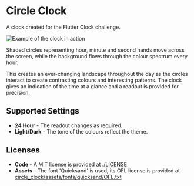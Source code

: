 # Circle Clock

A clock created for the Flutter Clock challenge.

![Example of the clock in action](https://media.giphy.com/media/fOmHy9fRdQZJmgXUVQ/giphy.gif)

Shaded circles representing hour, minute and second hands move across the screen, while the background flows through the colour spectrum every hour.

This creates an ever-changing landscape throughout the day as the circles interact to create contrasting colours and interesting patterns. The clock gives an indication of the time at a glance and a readout is provided for precision.

## Supported Settings

* **24 Hour** - The readout changes as required.
* **Light/Dark** - The tone of the colours reflect the theme.

## Licenses

* **Code** - A MIT license is provided at [./LICENSE](./LICENSE)
* **Assets** - The font 'Quicksand' is used, its OFL license is provided at [circle_clock/assets/fonts/quicksand/OFL.txt](circle_clock/assets/fonts/quicksand/OFL.txt)
